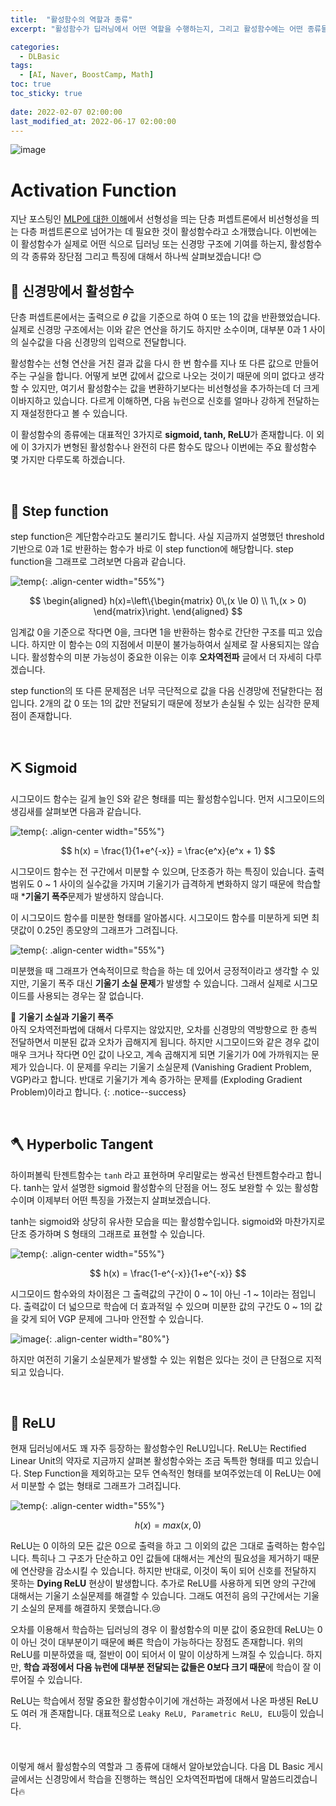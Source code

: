 ```yaml
---
title:  "활성함수의 역할과 종류"
excerpt: "활성함수가 딥러닝에서 어떤 역할을 수행하는지, 그리고 활성함수에는 어떤 종류들이 있는지에 대해서 소개합니다."

categories:
  - DLBasic
tags:
  - [AI, Naver, BoostCamp, Math]
toc: true
toc_sticky: true
 
date: 2022-02-07 02:00:00
last_modified_at: 2022-06-17 02:00:00
---
```

![image](https://user-images.githubusercontent.com/91870042/174324069-e4a9c258-1d76-43a3-8ea4-71d0a9725519.png)

# Activation Function

지난 포스팅인 [MLP에 대한 이해](./2-MLP.md)에서 선형성을 띄는 단층 퍼셉트론에서 비선형성을 띄는 다층 퍼셉트론으로 넘어가는 데 필요한 것이 활성함수라고 소개했습니다. 이번에는 이 활성함수가 실제로 어떤 식으로 딥러닝 또는 신경망 구조에 기여를 하는지, 활성함수의 각 종류와 장단점 그리고 특징에 대해서 하나씩 살펴보겠습니다! 😊

## 💫 신경망에서 활성함수

단층 퍼셉트론에서는 출력으로 $\theta$ 값을 기준으로 하여 0 또는 1의 값을 반환했었습니다. 실제로 신경망 구조에서는 이와 같은 연산을 하기도 하지만 소수이며, 대부분 0과 1 사이의 실수값을 다음 신경망의 입력으로 전달합니다.

활성함수는 선형 연산을 거친 결과 값을 다시 한 번 함수를 지나 또 다른 값으로 만들어주는 구실을 합니다. 어떻게 보면 값에서 값으로 나오는 것이기 때문에 의미 없다고 생각할 수 있지만, 여기서 활성함수는 값을 변환하기보다는 비선형성을 추가하는데 더 크게 이바지하고 있습니다. 다르게 이해하면, 다음 뉴런으로 신호를 얼마나 강하게 전달하는지 재설정한다고 볼 수 있습니다.

이 활성함수의 종류에는 대표적인 3가지로 **sigmoid, tanh, ReLU**가 존재합니다. 이 외에 이 3가지가 변형된 활성함수나 완전히 다른 함수도 많으나 이번에는 주요 활성함수 몇 가지만 다루도록 하겠습니다.

<br>

## 🔨 Step function

step function은 계단함수라고도 불리기도 합니다. 사실 지금까지 설명했던 threshold 기반으로 0과 1로 반환하는 함수가 바로 이 step function에 해당합니다. step function을 그래프로 그려보면 다음과 같습니다.

![temp](https://user-images.githubusercontent.com/91870042/174318376-654347fe-f492-43dd-beed-1a5feac092c1.png){: .align-center width="55%"}

$$
\begin{aligned}
h(x)=\left\{\begin{matrix}
0\,(x \le 0) \\
1\,(x > 0)
\end{matrix}\right.
\end{aligned}
$$

임계값 0을 기준으로 작다면 0을, 크다면 1을 반환하는 함수로 간단한 구조를 띠고 있습니다. 하지만 이 함수는 0의 지점에서 미분이 불가능하여서 실제로 잘 사용되지는 않습니다. 활성함수의 미분 가능성이 중요한 이유는 이후 **오차역전파** 글에서 더 자세히 다루겠습니다.

step function의 또 다른 문제점은 너무 극단적으로 값을 다음 신경망에 전달한다는 점입니다. 2개의 값 0 또는 1의 값만 전달되기 때문에 정보가 손실될 수 있는 심각한 문제점이 존재합니다.

<br>

## ⛏️ Sigmoid

시그모이드 함수는 길게 늘인 S와 같은 형태를 띠는 활성함수입니다. 먼저 시그모이드의 생김새를 살펴보면 다음과 같습니다.

![temp](https://user-images.githubusercontent.com/91870042/174318715-2fd60c6d-0361-48e8-987f-facac05bea05.png){: .align-center width="55%"}

$$
h(x) = \frac{1}{1+e^{-x}} = \frac{e^x}{e^x + 1}
$$

시그모이드 함수는 전 구간에서 미분할 수 있으며, 단조증가 하는 특징이 있습니다. 출력범위도 0 ~ 1 사이의 실수값을 가지며 기울기가 급격하게 변화하지 않기 때문에 학습할 때 ***기울기 폭주**문제가 발생하지 않습니다.

이 시그모이드 함수를 미분한 형태를 알아봅시다. 시그모이드 함수를 미분하게 되면 최댓값이 0.25인 종모양의 그래프가 그려집니다.

![temp](https://user-images.githubusercontent.com/91870042/174321221-f8af78ab-9e74-4ea4-a51f-963a0605a41f.png){: .align-center width="55%"}

미분했을 때 그래프가 연속적이므로 학습을 하는 데 있어서 긍정적이라고 생각할 수 있지만, 기울기 폭주 대신 **기울기 소실 문제**가 발생할 수 있습니다. 그래서 실제로 시그모이드를 사용되는 경우는 잘 없습니다.

🤔 **기울기 소실과 기울기 폭주**<br>
아직 오차역전파법에 대해서 다루지는 않았지만, 오차를 신경망의 역방향으로 한 층씩 전달하면서 미분된 값과 오차가 곱해지게 됩니다. 하지만 시그모이드와 같은 경우 값이 매우 크거나 작다면 0인 값이 나오고, 계속 곱해지게 되면 기울기가 0에 가까워지는 문제가 있습니다. 이 문제를 우리는 기울기 소실문제 (Vanishing Gradient  Problem, VGP)라고 합니다. 반대로 기울기가 계속 증가하는 문제를 (Exploding Gradient Problem)이라고 합니다.
{: .notice--success}

<br>

## 🪓 Hyperbolic Tangent

하이퍼볼릭 탄젠트함수는 `tanh` 라고 표현하며 우리말로는 쌍곡선 탄젠트함수라고 합니다. tanh는 앞서 설명한 sigmoid 활성함수의 단점을 어느 정도 보완할 수 있는 활성함수이며 이제부터 어떤 특징을 가졌는지 살펴보겠습니다.

tanh는 sigmoid와 상당히 유사한 모습을 띠는 활성함수입니다. sigmoid와 마찬가지로 단조 증가하며 S 형태의 그래프로 표현할 수 있습니다.

![temp](https://user-images.githubusercontent.com/91870042/174322074-007f6581-6876-4b89-bc65-3956194e7353.png){: .align-center width="55%"}

$$
h(x) = \frac{1-e^{-x}}{1+e^{-x}}
$$

시그모이드 함수와의 차이점은 그 출력값의 구간이 0 ~ 1이 아닌 -1 ~ 1이라는 점입니다. 출력값이 더 넓으므로 학습에 더 효과적일 수 있으며 미분한 값의 구간도 0 ~ 1의 값을 갖게 되어 VGP 문제에 그나마 안전할 수 있습니다.

![image](https://user-images.githubusercontent.com/91870042/174310125-6f72cc76-2e0e-4221-a9c1-6a71cb8585b2.png){: .align-center width="80%"}

하지만 여전히 기울기 소실문제가 발생할 수 있는 위험은 있다는 것이 큰 단점으로 지적되고 있습니다.

<br>

## 🔧 ReLU

현재 딥러닝에서도 꽤 자주 등장하는 활성함수인 ReLU입니다. ReLU는 Rectified Linear Unit의 약자로 지금까지 살펴본 활성함수와는 조금 독특한 형태를 띠고 있습니다. Step Function을 제외하고는 모두 연속적인 형태를 보여주었는데 이 ReLU는 0에서 미분할 수 없는 형태로 그래프가 그려집니다.

![temp](https://user-images.githubusercontent.com/91870042/174321928-559f89cd-b787-440f-a026-df87ceae0edb.png){: .align-center width="55%"}

$$
h(x) = max(x, 0)
$$

ReLU는 0 이하의 모든 값은 0으로 출력을 하고 그 이외의 값은 그대로 출력하는 함수입니다. 특히나 그 구조가 단순하고 0인 값들에 대해서는 계산의 필요성을 제거하기 때문에 연산량을 감소시킬 수 있습니다. 하지만 반대로, 이것이 독이 되어 신호를 전달하지 못하는 **Dying ReLU** 현상이 발생합니다. 추가로 ReLU를 사용하게 되면 양의 구간에 대해서는 기울기 소실문제를 해결할 수 있습니다. 그래도 여전히 음의 구간에서는 기울기 소실의 문제를 해결하지 못했습니다.😢

오차를 이용해서 학습하는 딥러닝의 경우 이 활성함수의 미분 값이 중요한데 ReLU는 0이 아닌 것이 대부분이기 때문에 빠른 학습이 가능하다는 장점도 존재합니다. 위의 ReLU를 미분하였을 때, 절반이 0이 되어서 이 말이 이상하게 느껴질 수 있습니다. 하지만, **학습 과정에서 다음 뉴런에 대부분 전달되는 값들은 0보다 크기 때문**에 학습이 잘 이루어질 수 있습니다.

ReLU는 학습에서 정말 중요한 활성함수이기에 개선하는 과정에서 나온 파생된 ReLU도 여러 개 존재합니다. 대표적으로 `Leaky ReLU, Parametric ReLU, ELU`등이 있습니다.

<br>

이렇게 해서 활성함수의 역할과 그 종류에 대해서 알아보았습니다. 다음 DL Basic 게시글에서는 신경망에서 학습을 진행하는 핵심인 오차역전파법에 대해서 말씀드리겠습니다🔥